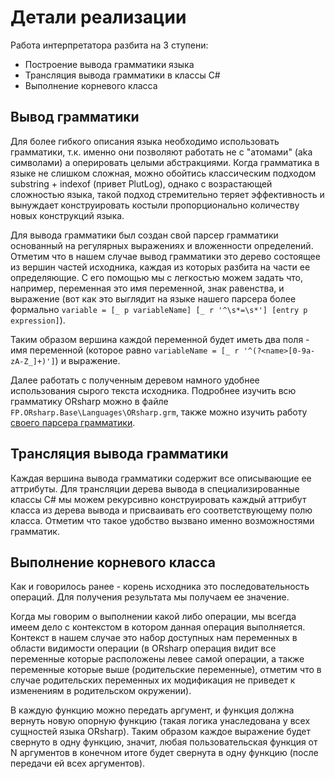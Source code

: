 # Детали реализации
Работа интерпретатора разбита на 3 ступени:
* Построение вывода грамматики языка
* Трансляция вывода грамматики в классы C#
* Выполнение корневого класса

## Вывод грамматики
Для более гибкого описания языка необходимо использовать грамматики, т.к. именно они позволяют работать не с "атомами" (aka символами) а оперировать целыми абстракциями. Когда грамматика в языке не слишком сложная, можно обойтись классическим подходом substring + indexof (привет PlutLog), однако с возрастающей сложностью языка, такой подход стремительно теряет эффективность и вынуждает конструировать костыли пропорционально количеству новых конструкций языка.

Для вывода грамматики был создан свой парсер грамматики основанный на регулярных выражениях и вложенности определений. Отметим что в нашем случае вывод грамматики это дерево состоящее из вершин частей исходника, каждая из которых разбита на части ее определяющие. С его помощью мы с легкостью можем задать что, например, переменная это имя переменной, знак равенства, и выражение (вот как это выглядит на языке нашего парсера более формально `variable = [_ p variableName] [_ r '^\s*=\s*'] [entry p expression]`).

Таким образом вершина каждой переменной будет иметь два поля - имя переменной (которое равно `variableName = [_ r '^(?<name>[0-9a-zA-Z_]+)']`) и выражение.

Далее работать с полученным деревом намного удобнее использования сырого текста исходника. Подробнее изучить всю грамматику ORsharp можно в файле `FP.ORsharp.Base\Languages\ORsharp.grm`, также можно изучить работу [своего парсера грамматики](GrammarParser.md).

## Трансляция вывода грамматики
Каждая вершина вывода грамматики содержит все описывающие ее аттрибуты. Для трансляции дерева вывода в специализированные классы C# мы можем рекурсивно конструировать каждый аттрибут класса из дерева вывода и присваивать его соответствующему полю класса. Отметим что такое удобство вызвано именно возможностями грамматик.

## Выполнение корневого класса
Как и говорилось ранее - корень исходника это последовательность операций. Для получения результата мы получаем ее значение.

Когда мы говорим о выполнении какой либо операции, мы всегда имеем дело с контекстом в котором данная операция выполняется. Контекст в нашем случае это набор доступных нам переменных в области видимости операции (в ORsharp операция видит все переменные которые расположены левее самой операции, а также переменные которые выше (родительские переменные), отметим что в случае родительских переменных их модификация не приведет к изменениям в родительском окружении).

В каждую функцию можно передать аргумент, и функция должна вернуть новую опорную функцию (такая логика унаследована у всех сущностей языка ORsharp). Таким образом каждое выражение будет свернуто в одну функцию, значит, любая пользовательская функция от N аргументов в конечном итоге будет свернута в одну функцию (после передачи ей всех аргументов).
